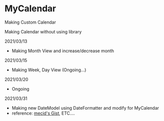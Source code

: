 # MyCalendar
Making Custom Calendar

Making Calendar without using library

2021/03/13
- Making Month View and increase/decrease month 

2021/03/15
- Making Week, Day View (Ongoing...)

2021/03/20
- Ongoing

2021/03/31
- Making new DateModel using DateFormatter and modify for MyCalendar
- reference: [mecid's Gist](https://gist.github.com/mecid/f8859ea4bdbd02cf5d440d58e936faec), ETC....

